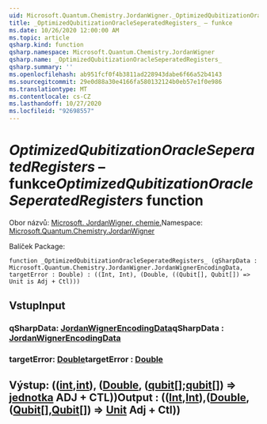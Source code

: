 ```yaml
---
uid: Microsoft.Quantum.Chemistry.JordanWigner._OptimizedQubitizationOracleSeperatedRegisters_
title: _OptimizedQubitizationOracleSeperatedRegisters_ – funkce
ms.date: 10/26/2020 12:00:00 AM
ms.topic: article
qsharp.kind: function
qsharp.namespace: Microsoft.Quantum.Chemistry.JordanWigner
qsharp.name: _OptimizedQubitizationOracleSeperatedRegisters_
qsharp.summary: ''
ms.openlocfilehash: ab951fcf0f4b3811ad228943dabe6f66a52b4143
ms.sourcegitcommit: 29e0d88a30e4166fa580132124b0eb57e1f0e986
ms.translationtype: MT
ms.contentlocale: cs-CZ
ms.lasthandoff: 10/27/2020
ms.locfileid: "92698557"
---
```

# <a name="_optimizedqubitizationoracleseperatedregisters_-function"></a><span data-ttu-id="8ca5b-102">_OptimizedQubitizationOracleSeperatedRegisters_ – funkce</span><span class="sxs-lookup"><span data-stu-id="8ca5b-102">_OptimizedQubitizationOracleSeperatedRegisters_ function</span></span>

<span data-ttu-id="8ca5b-103">Obor názvů: [Microsoft. JordanWigner. chemie.](xref:Microsoft.Quantum.Chemistry.JordanWigner)</span><span class="sxs-lookup"><span data-stu-id="8ca5b-103">Namespace: [Microsoft.Quantum.Chemistry.JordanWigner](xref:Microsoft.Quantum.Chemistry.JordanWigner)</span></span>

<span data-ttu-id="8ca5b-104">Balíček [](https://nuget.org/packages/)</span><span class="sxs-lookup"><span data-stu-id="8ca5b-104">Package: [](https://nuget.org/packages/)</span></span>




```qsharp
function _OptimizedQubitizationOracleSeperatedRegisters_ (qSharpData : Microsoft.Quantum.Chemistry.JordanWigner.JordanWignerEncodingData, targetError : Double) : ((Int, Int), (Double, ((Qubit[], Qubit[]) => Unit is Adj + Ctl)))
```


## <a name="input"></a><span data-ttu-id="8ca5b-105">Vstup</span><span class="sxs-lookup"><span data-stu-id="8ca5b-105">Input</span></span>

### <a name="qsharpdata--jordanwignerencodingdata"></a><span data-ttu-id="8ca5b-106">qSharpData: [JordanWignerEncodingData](xref:Microsoft.Quantum.Chemistry.JordanWigner.JordanWignerEncodingData)</span><span class="sxs-lookup"><span data-stu-id="8ca5b-106">qSharpData : [JordanWignerEncodingData](xref:Microsoft.Quantum.Chemistry.JordanWigner.JordanWignerEncodingData)</span></span>




### <a name="targeterror--double"></a><span data-ttu-id="8ca5b-107">targetError: [Double](xref:microsoft.quantum.lang-ref.double)</span><span class="sxs-lookup"><span data-stu-id="8ca5b-107">targetError : [Double](xref:microsoft.quantum.lang-ref.double)</span></span>





## <a name="output--intintdoublequbitqubit--unit-adj--ctl"></a><span data-ttu-id="8ca5b-108">Výstup: (([int](xref:microsoft.quantum.lang-ref.int),[int](xref:microsoft.quantum.lang-ref.int)), ([Double](xref:microsoft.quantum.lang-ref.double), ([qubit](xref:microsoft.quantum.lang-ref.qubit)[];[qubit](xref:microsoft.quantum.lang-ref.qubit)[]) => [jednotka](xref:microsoft.quantum.lang-ref.unit) ADJ + CTL))</span><span class="sxs-lookup"><span data-stu-id="8ca5b-108">Output : (([Int](xref:microsoft.quantum.lang-ref.int),[Int](xref:microsoft.quantum.lang-ref.int)),([Double](xref:microsoft.quantum.lang-ref.double),([Qubit](xref:microsoft.quantum.lang-ref.qubit)[],[Qubit](xref:microsoft.quantum.lang-ref.qubit)[]) => [Unit](xref:microsoft.quantum.lang-ref.unit) Adj + Ctl))</span></span>

